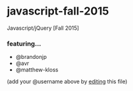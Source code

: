 # javascript-fall-2015
Javascript/jQuery [Fall 2015]

### featuring... 
 * @brandonjp
 * @avr
 * @matthew-kloss

(add your @username above by [editing](https://github.com/BloomingtonCodeSchool/javascript-fall-2015/edit/master/README.md) this file)


